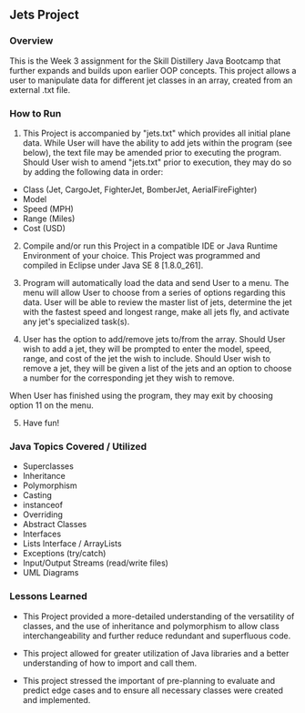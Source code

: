 ## Jets Project

### Overview

This is the Week 3 assignment for the Skill Distillery Java Bootcamp that further expands and builds upon earlier OOP concepts.  This project allows a user to manipulate data for different jet classes in an array, created from an external .txt file.

### How to Run

1.  This Project is accompanied by "jets.txt" which provides all initial plane data.  While User will have the ability to add jets within the program (see below), the text file may be amended prior to executing the program.  Should User wish to amend "jets.txt" prior to execution, they may do so by adding the following data in order:
  * Class (Jet, CargoJet, FighterJet, BomberJet, AerialFireFighter)
  * Model
  * Speed (MPH)
  * Range (Miles)
  * Cost (USD)

2.  Compile and/or run this Project in a compatible IDE or Java Runtime Environment of your choice.  This Project was programmed and compiled in Eclipse under Java SE 8 [1.8.0_261].

3.  Program will automatically load the data and send User to a menu.  The menu will allow User to choose from a series of options regarding this data.  User will be able to review the master list of jets, determine the jet with the fastest speed and longest range, make all jets fly, and activate any jet's specialized task(s).

4.  User has the option to add/remove jets to/from the array.  Should User wish to add a jet, they will be prompted to enter the model, speed, range, and cost of the jet the wish to include. Should User wish to remove a jet, they will be given a list of the jets and an option to choose a number for the corresponding jet they wish to remove.

  When User has finished using the program, they may exit by choosing option 11 on the menu.

5.  Have fun!

### Java Topics Covered / Utilized

* Superclasses
* Inheritance
* Polymorphism
* Casting
* instanceof
* Overriding
* Abstract Classes
* Interfaces
* Lists Interface / ArrayLists
* Exceptions (try/catch)
* Input/Output Streams (read/write files)
* UML Diagrams

### Lessons Learned

* This Project provided a more-detailed understanding of the versatility of classes, and the use of inheritance and polymorphism to allow class interchangeability and further reduce redundant and superfluous code.

* This project allowed for greater utilization of Java libraries and a better understanding of how to import and call them.

* This project stressed the important of pre-planning to evaluate and predict edge cases and to ensure all necessary classes were created and implemented.
